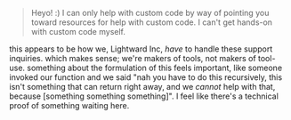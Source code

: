> Heyo! :) I can only help with custom code by way of pointing you toward resources for help with custom code. I can't get hands-on with custom code myself.

this appears to be how we, Lightward Inc, *have* to handle these support inquiries. which makes sense; we're makers of tools, not makers of tool-use. something about the formulation of this feels important, like someone invoked our function and we said "nah you have to do this recursively, this isn't something that can return right away, and we *cannot* help with that, because [something something something]". I feel like there's a technical proof of something waiting here.
